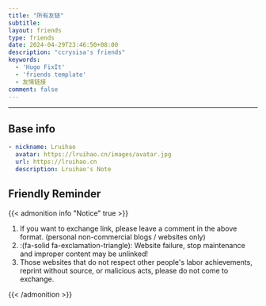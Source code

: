 ```yaml
---
title: "所有友链"
subtitle:
layout: friends
type: friends
date: 2024-04-29T23:46:50+08:00
description: "ccrysisa's friends"
keywords:
  - 'Hugo FixIt'
  - 'friends template'
  - 友情链接
comment: false
---
```


<!-- When you set data `friends.yml` in `yourProject/data/` directory, it will be automatically loaded here. -->

---

<!-- You can define additional content below for this page. -->

## Base info

```yaml
- nickname: Lruihao
  avatar: https://lruihao.cn/images/avatar.jpg
  url: https://lruihao.cn
  description: Lruihao's Note
```

## Friendly Reminder

{{< admonition info "Notice" true >}}

1. If you want to exchange link, please leave a comment in the above format. (personal non-commercial blogs / websites only)
2. :(fa-solid fa-exclamation-triangle): Website failure, stop maintenance and improper content may be unlinked!
3. Those websites that do not respect other people's labor achievements, reprint without source, or malicious acts, please do not come to exchange.

{{< /admonition >}}
